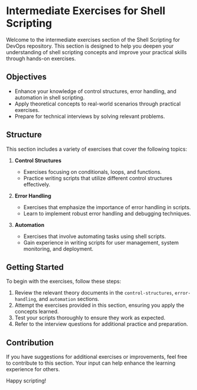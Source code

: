 # Intermediate Exercises for Shell Scripting

Welcome to the intermediate exercises section of the Shell Scripting for DevOps repository. This section is designed to help you deepen your understanding of shell scripting concepts and improve your practical skills through hands-on exercises.

## Objectives

- Enhance your knowledge of control structures, error handling, and automation in shell scripting.
- Apply theoretical concepts to real-world scenarios through practical exercises.
- Prepare for technical interviews by solving relevant problems.

## Structure

This section includes a variety of exercises that cover the following topics:

1. **Control Structures**
   - Exercises focusing on conditionals, loops, and functions.
   - Practice writing scripts that utilize different control structures effectively.

2. **Error Handling**
   - Exercises that emphasize the importance of error handling in scripts.
   - Learn to implement robust error handling and debugging techniques.

3. **Automation**
   - Exercises that involve automating tasks using shell scripts.
   - Gain experience in writing scripts for user management, system monitoring, and deployment.

## Getting Started

To begin with the exercises, follow these steps:

1. Review the relevant theory documents in the `control-structures`, `error-handling`, and `automation` sections.
2. Attempt the exercises provided in this section, ensuring you apply the concepts learned.
3. Test your scripts thoroughly to ensure they work as expected.
4. Refer to the interview questions for additional practice and preparation.

## Contribution

If you have suggestions for additional exercises or improvements, feel free to contribute to this section. Your input can help enhance the learning experience for others.

Happy scripting!